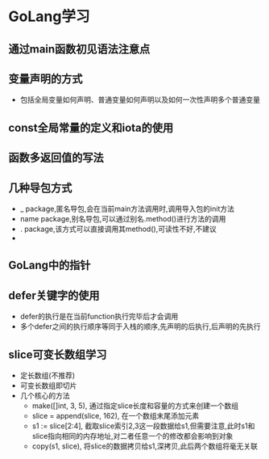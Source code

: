 # GoLang学习

  ## 通过main函数初见语法注意点
  [](/main.go)
  
  ## 变量声明的方式
  - 包括全局变量如何声明、普通变量如何声明以及如何一次性声明多个普通变量
  [](/study/var/testVar.go)

  ## const全局常量的定义和iota的使用
  [](/study/const_iota/testConstIota.go)

  ## 函数多返回值的写法
  [](/study/return/testReturn.go)
  
  ## 几种导包方式
  - _ package,匿名导包,会在当前main方法调用时,调用导入包的init方法
  - name package,别名导包,可以通过别名.method()进行方法的调用
  - . package,该方式可以直接调用其method(),可读性不好,不建议
  - [](/study/import_init/init_package)

  ## GoLang中的指针
  [](/study/point/testPoint.go)
  
  ## defer关键字的使用
  - defer的执行是在当前function执行完毕后才会调用
  - 多个defer之间的执行顺序等同于入栈的顺序,先声明的后执行,后声明的先执行
  [](/study/defer/testDefer.go)

  ## slice可变长数组学习
  - 定长数组(不推荐) [](/study/slice/testNoSlice.go)
  - 可变长数组即切片 [](/study/slice/testSlice.go)
  - 几个核心的方法 [](/study/slice/sliceAppendSplit.go)
    - make([]int, 3, 5), 通过指定slice长度和容量的方式来创建一个数组
    - slice = append(slice, 162), 在一个数组末尾添加元素
    - s1 := slice[2:4], 截取slice索引2,3这一段数据给s1,但需要注意,此时s1和slice指向相同的内存地址,对二者任意一个的修改都会影响到对象
    - copy(s1, slice), 将slice的数据拷贝给s1,深拷贝,此后两个数组将毫无关联